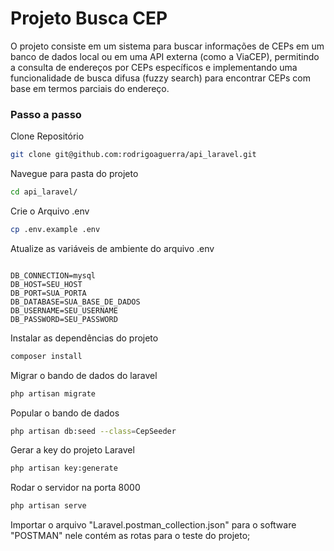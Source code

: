 # Projeto Busca CEP
O projeto consiste em um sistema para buscar informações de CEPs em um banco de dados local ou em uma API externa (como a ViaCEP), permitindo a consulta de endereços por CEPs específicos e implementando uma funcionalidade de busca difusa (fuzzy search) para encontrar CEPs com base em termos parciais do endereço.

### Passo a passo
Clone Repositório
```sh
git clone git@github.com:rodrigoaguerra/api_laravel.git
```

Navegue para pasta do projeto

```sh
cd api_laravel/
```

Crie o Arquivo .env
```sh
cp .env.example .env
```

Atualize as variáveis de ambiente do arquivo .env
```dosini

DB_CONNECTION=mysql
DB_HOST=SEU_HOST
DB_PORT=SUA_PORTA
DB_DATABASE=SUA_BASE_DE_DADOS
DB_USERNAME=SEU_USERNAME
DB_PASSWORD=SEU_PASSWORD

```

Instalar as dependências do projeto
```sh
composer install
```

Migrar o bando de dados do laravel
```sh
php artisan migrate
```

Popular o bando de dados
```sh
php artisan db:seed --class=CepSeeder
```

Gerar a key do projeto Laravel
```sh
php artisan key:generate
```

Rodar o servidor na porta 8000
```sh
php artisan serve
```

Importar o arquivo "Laravel.postman_collection.json" para o software "POSTMAN"
nele contém as rotas para o teste do projeto;
